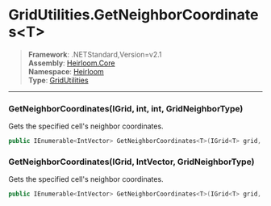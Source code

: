 # GridUtilities.GetNeighborCoordinates\<T>

> **Framework**: .NETStandard,Version=v2.1  
> **Assembly**: [Heirloom.Core][0]  
> **Namespace**: [Heirloom][0]  
> **Type**: [GridUtilities][1]  

--------------------------------------------------------------------------------

### GetNeighborCoordinates<T>(IGrid<T>, int, int, GridNeighborType)

Gets the specified cell's neighbor coordinates.

```cs
public IEnumerable<IntVector> GetNeighborCoordinates<T>(IGrid<T> grid, int x, int y, GridNeighborType neighborType = Axis)
```

### GetNeighborCoordinates<T>(IGrid<T>, IntVector, GridNeighborType)

Gets the specified cell's neighbor coordinates.

```cs
public IEnumerable<IntVector> GetNeighborCoordinates<T>(IGrid<T> grid, IntVector co, GridNeighborType neighborType = Axis)
```

[0]: ..\Heirloom.Core.md
[1]: Heirloom.GridUtilities.md
